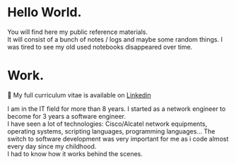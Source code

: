 # Hello World.

You will find here my public reference materials.  
It will consist of a bunch of notes / logs and maybe some random things. I was tired to see my old used notebooks disappeared over time.

# Work.

🧾 My full curriculum vitae is available on [Linkedin](https://www.linkedin.com/in/julien-gracia/)  

I am in the IT field for more than 8 years. I started as a network engineer to become for 3 years a software engineer.  
I have seen a lot of technologies: Cisco/Alcatel network equipments, operating systems, scripting languages, programming languages...
The switch to software development was very important for me as i code almost every day since my childhood.  
I had to know how it works behind the scenes.

